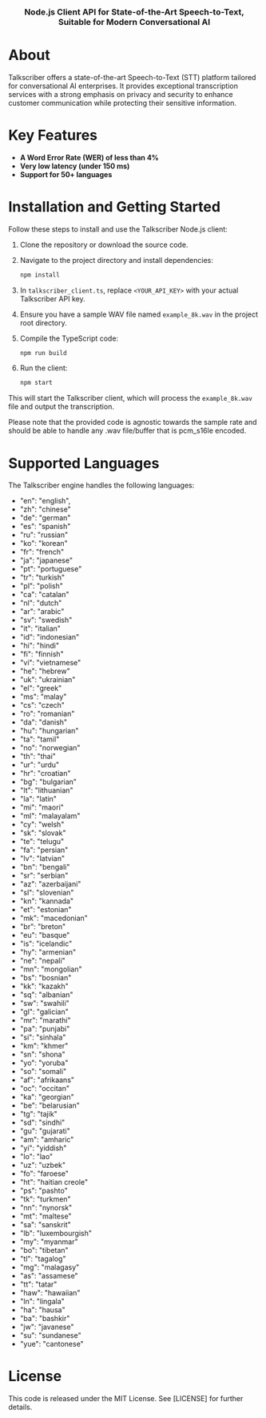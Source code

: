 <h3 align="center">
  Node.js Client API for State-of-the-Art Speech-to-Text, Suitable for Modern Conversational AI
</h3>

# About
Talkscriber offers a state-of-the-art Speech-to-Text (STT) platform tailored for conversational AI enterprises. It provides exceptional transcription services with a strong emphasis on privacy and security to enhance customer communication while protecting their sensitive information. 

# Key Features
- **A Word Error Rate (WER) of less than 4%**
- **Very low latency (under 150 ms)**
- **Support for 50+ languages**

# Installation and Getting Started

Follow these steps to install and use the Talkscriber Node.js client:

1. Clone the repository or download the source code.

2. Navigate to the project directory and install dependencies:
   ```bash
   npm install
   ```

3. In `talkscriber_client.ts`, replace `<YOUR_API_KEY>` with your actual Talkscriber API key.

4. Ensure you have a sample WAV file named `example_8k.wav` in the project root directory.

5. Compile the TypeScript code:
   ```bash
   npm run build
   ```

6. Run the client:
   ```bash
   npm start
   ```

This will start the Talkscriber client, which will process the `example_8k.wav` file and output the transcription.

Please note that the provided code is agnostic towards the sample rate and should be able to handle 
any .wav file/buffer that is pcm_s16le encoded.

# Supported Languages
The Talkscriber engine handles the following languages:
- "en": "english",
- "zh": "chinese"
- "de": "german"
- "es": "spanish"
- "ru": "russian"
- "ko": "korean"
- "fr": "french"
- "ja": "japanese"
- "pt": "portuguese"
- "tr": "turkish"
- "pl": "polish"
- "ca": "catalan"
- "nl": "dutch"
- "ar": "arabic"
- "sv": "swedish"
- "it": "italian"
- "id": "indonesian"
- "hi": "hindi"
- "fi": "finnish"
- "vi": "vietnamese"
- "he": "hebrew"
- "uk": "ukrainian"
- "el": "greek"
- "ms": "malay"
- "cs": "czech"
- "ro": "romanian"
- "da": "danish"
- "hu": "hungarian"
- "ta": "tamil"
- "no": "norwegian"
- "th": "thai"
- "ur": "urdu"
- "hr": "croatian"
- "bg": "bulgarian"
- "lt": "lithuanian"
- "la": "latin"
- "mi": "maori"
- "ml": "malayalam"
- "cy": "welsh"
- "sk": "slovak"
- "te": "telugu"
- "fa": "persian"
- "lv": "latvian"
- "bn": "bengali"
- "sr": "serbian"
- "az": "azerbaijani"
- "sl": "slovenian"
- "kn": "kannada"
- "et": "estonian"
- "mk": "macedonian"
- "br": "breton"
- "eu": "basque"
- "is": "icelandic"
- "hy": "armenian"
- "ne": "nepali"
- "mn": "mongolian"
- "bs": "bosnian"
- "kk": "kazakh"
- "sq": "albanian"
- "sw": "swahili"
- "gl": "galician"
- "mr": "marathi"
- "pa": "punjabi"
- "si": "sinhala"
- "km": "khmer"
- "sn": "shona"
- "yo": "yoruba"
- "so": "somali"
- "af": "afrikaans"
- "oc": "occitan"
- "ka": "georgian"
- "be": "belarusian"
- "tg": "tajik"
- "sd": "sindhi"
- "gu": "gujarati"
- "am": "amharic"
- "yi": "yiddish"
- "lo": "lao"
- "uz": "uzbek"
- "fo": "faroese"
- "ht": "haitian creole"
- "ps": "pashto"
- "tk": "turkmen"
- "nn": "nynorsk"
- "mt": "maltese"
- "sa": "sanskrit"
- "lb": "luxembourgish"
- "my": "myanmar"
- "bo": "tibetan"
- "tl": "tagalog"
- "mg": "malagasy"
- "as": "assamese"
- "tt": "tatar"
- "haw": "hawaiian"
- "ln": "lingala"
- "ha": "hausa"
- "ba": "bashkir"
- "jw": "javanese"
- "su": "sundanese"
- "yue": "cantonese"

# License
This code is released under the MIT License. See [LICENSE] for further details.

